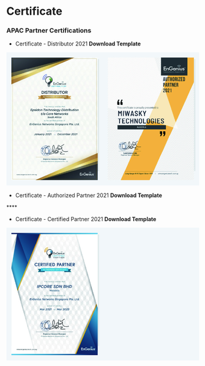 # Certificate

### APAC Partner Certifications

* Certificate - Distributor 2021 **Download Template**

![](../../.gitbook/assets/gong-zuo-qu-yu-16-fu-ben-26100.jpg)



* Certificate - Authorized Partner 2021 **Download Template**

\*\*\*\*

* Certificate - Certified Partner 2021 **Download Template**

![](../../.gitbook/assets/gong-zuo-qu-yu-16-fu-ben-27100.jpg)

